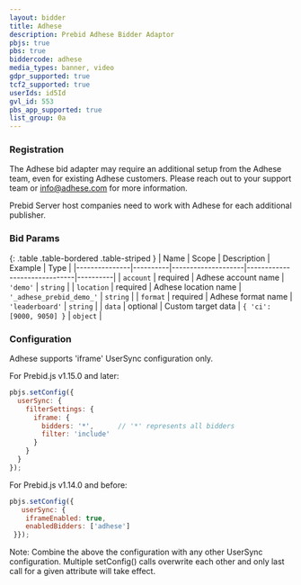 ```yaml
---
layout: bidder
title: Adhese 
description: Prebid Adhese Bidder Adaptor
pbjs: true
pbs: true
biddercode: adhese
media_types: banner, video 
gdpr_supported: true
tcf2_supported: true
userIds: id5Id
gvl_id: 553
pbs_app_supported: true
list_group: 0a
---
```


### Registration

The Adhese bid adapter may require an additional setup from the Adhese team, even for existing Adhese customers. Please reach out to your support team or info@adhese.com for more information.

Prebid Server host companies need to work with Adhese for each additional publisher.
 
### Bid Params

{: .table .table-bordered .table-striped }
| Name          | Scope    | Description        | Example                      | Type     |
|---------------|----------|--------------------|------------------------------|----------|
| `account`     | required | Adhese account name   | `'demo'`                  | `string` |
| `location`    | required | Adhese location name  | `'_adhese_prebid_demo_'`  | `string` |
| `format`      | required | Adhese format name    | `'leaderboard'`           | `string` |
| `data`        | optional | Custom target data    | `{ 'ci': [9000, 9050] }`  | `object` |

### Configuration

Adhese supports 'iframe' UserSync configuration only. 

For Prebid.js v1.15.0 and later:

```javascript
pbjs.setConfig({
  userSync: {
    filterSettings: {
      iframe: {
        bidders: '*',      // '*' represents all bidders
        filter: 'include'
      }
    }
  }
});
```

For Prebid.js v1.14.0 and before:

```javascript
pbjs.setConfig({
   userSync: {
    iframeEnabled: true,
    enabledBidders: ['adhese']
 }});
```

Note: Combine the above the configuration with any other UserSync configuration. Multiple setConfig() calls overwrite each other and only last call for a given attribute will take effect.

<!-- workaround bug where code blocks at end of a file are incorrectly formatted-->
